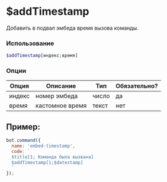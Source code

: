 # $addTimestamp

Добавить в подвал эмбеда время вызова команды.

### Использование
 
```php
$addTimestamp[индекс;время]
```

### Опции


| Опция | Описание | Тип | Обязательно? |
|--------|-------------|------|----------|
| индекс | номер эмбеда | число | да |
| время | кастомное время | текст | нет |


## Пример:

```javascript
bot.command({
  name: 'embed-timestamp',
  code: `
  $title[1; Команда была вызвана] 
  $addTimestamp[1;$datestamp]
  `
});
```
